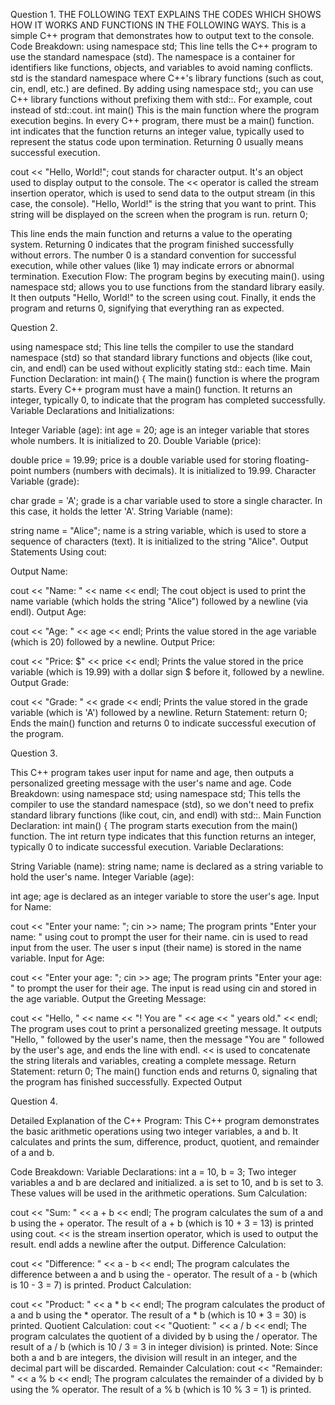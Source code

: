 
Question 1.
THE FOLLOWING TEXT EXPLAINS THE CODES WHICH SHOWS HOW IT WORKS AND FUNCTIONS IN THE FOLLOWING WAYS.
This is a simple C++ program that demonstrates how to output text to the console.
Code Breakdown:
using namespace std;
This line tells the C++ program to use the standard namespace (std).
The namespace is a container for identifiers like functions, objects, and variables to avoid naming conflicts.
std is the standard namespace where C++'s library functions (such as cout, cin, endl, etc.) are defined.
By adding using namespace std;, you can use C++ library functions without prefixing them with std::. For example, cout instead of std::cout.
int main()
This is the main function where the program execution begins. In every C++ program, there must be a main() function.
int indicates that the function returns an integer value, typically used to represent the status code upon termination. Returning 0 usually means successful execution.

cout << "Hello, World!";
cout stands for character output. It's an object used to display output to the console.
The << operator is called the stream insertion operator, which is used to send data to the output stream (in this case, the console).
"Hello, World!" is the string that you want to print. This string will be displayed on the screen when the program is run.
return 0;

This line ends the main function and returns a value to the operating system.
Returning 0 indicates that the program finished successfully without errors. The number 0 is a standard convention for successful execution, while other values (like 1) may indicate errors or abnormal termination.
Execution Flow:
The program begins by executing main().
using namespace std; allows you to use functions from the standard library easily.
It then outputs "Hello, World!" to the screen using cout.
Finally, it ends the program and returns 0, signifying that everything ran as expected.

Question 2.

using namespace std;
This line tells the compiler to use the standard namespace (std) so that standard library functions and objects (like cout, cin, and endl) can be used without explicitly stating std:: each time.
Main Function Declaration:
int main() {
The main() function is where the program starts. Every C++ program must have a main() function. It returns an integer, typically 0, to indicate that the program has completed successfully.
Variable Declarations and Initializations:

Integer Variable (age):
int age = 20;
age is an integer variable that stores whole numbers. It is initialized to 20.
Double Variable (price):

double price = 19.99;
price is a double variable used for storing floating-point numbers (numbers with decimals). It is initialized to 19.99.
Character Variable (grade):

char grade = 'A';
grade is a char variable used to store a single character. In this case, it holds the letter 'A'.
String Variable (name):

string name = "Alice";
name is a string variable, which is used to store a sequence of characters (text). It is initialized to the string "Alice".
Output Statements Using cout:

Output Name:

cout << "Name: " << name << endl;
The cout object is used to print the name variable (which holds the string "Alice") followed by a newline (via endl).
Output Age:

cout << "Age: " << age << endl;
Prints the value stored in the age variable (which is 20) followed by a newline.
Output Price:

cout << "Price: $" << price << endl;
Prints the value stored in the price variable (which is 19.99) with a dollar sign $ before it, followed by a newline.
Output Grade:

cout << "Grade: " << grade << endl;
Prints the value stored in the grade variable (which is 'A') followed by a newline.
Return Statement:
return 0;
Ends the main() function and returns 0 to indicate successful execution of the program.

Question 3.

This C++ program takes user input for name and age, then outputs a personalized greeting message with the user's name and age.
Code Breakdown:
using namespace std;
using namespace std;
This tells the compiler to use the standard namespace (std), so we don't need to prefix standard library functions (like cout, cin, and endl) with std::.
Main Function Declaration:
int main() {
The program starts execution from the main() function. The int return type indicates that this function returns an integer, typically 0 to indicate successful execution.
Variable Declarations:

String Variable (name):
string name;
name is declared as a string variable to hold the user's name.
Integer Variable (age):

int age;
age is declared as an integer variable to store the user's age.
Input for Name:

cout << "Enter your name: ";
cin >> name;
The program prints "Enter your name: " using cout to prompt the user for their name.
cin is used to read input from the user. The user s input (their name) is stored in the name variable.
Input for Age:

cout << "Enter your age: ";
cin >> age;
The program prints "Enter your age: " to prompt the user for their age.
The input is read using cin and stored in the age variable.
Output the Greeting Message:

cout << "Hello, " << name << "! You are " << age << " years old." << endl;
The program uses cout to print a personalized greeting message.
It outputs "Hello, " followed by the user's name, then the message "You are " followed by the user's age, and ends the line with endl.
<< is used to concatenate the string literals and variables, creating a complete message.
Return Statement:
return 0;
The main() function ends and returns 0, signaling that the program has finished successfully.
Expected Output

Question 4.

Detailed Explanation of the C++ Program:
This C++ program demonstrates the basic arithmetic operations using two integer variables, a and b. It calculates and prints the sum, difference, product, quotient, and remainder of a and b.

Code Breakdown:
Variable Declarations:
int a = 10, b = 3;
Two integer variables a and b are declared and initialized.
a is set to 10, and b is set to 3. These values will be used in the arithmetic operations.
Sum Calculation:

cout << "Sum: " << a + b << endl;
The program calculates the sum of a and b using the + operator.
The result of a + b (which is 10 + 3 = 13) is printed using cout.
<< is the stream insertion operator, which is used to output the result.
endl adds a newline after the output.
Difference Calculation:

cout << "Difference: " << a - b << endl;
The program calculates the difference between a and b using the - operator.
The result of a - b (which is 10 - 3 = 7) is printed.
Product Calculation:

cout << "Product: " << a * b << endl;
The program calculates the product of a and b using the * operator.
The result of a * b (which is 10 * 3 = 30) is printed.
Quotient Calculation:
cout << "Quotient: " << a / b << endl;
The program calculates the quotient of a divided by b using the / operator.
The result of a / b (which is 10 / 3 = 3 in integer division) is printed.
Note: Since both a and b are integers, the division will result in an integer, and the decimal part will be discarded.
Remainder Calculation:
cout << "Remainder: " << a % b << endl;
The program calculates the remainder of a divided by b using the % operator.
The result of a % b (which is 10 % 3 = 1) is printed.

